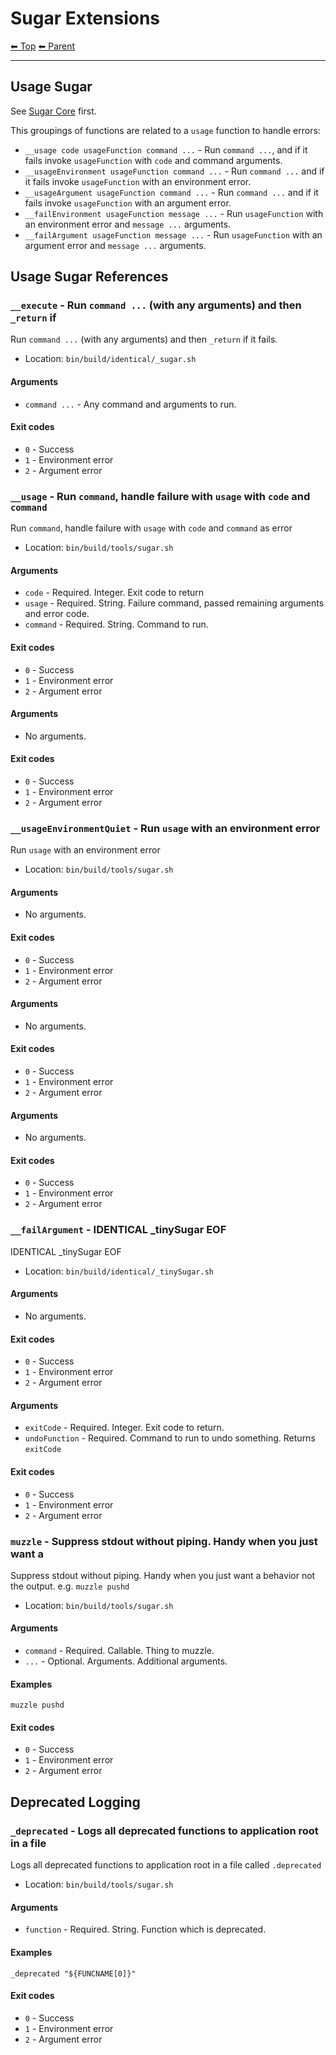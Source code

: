 # Sugar Extensions

<!-- TEMPLATE header 2 -->
[⬅ Top](index.md) [⬅ Parent ](../index.md)
<hr />

## Usage Sugar

See [Sugar Core](_sugar.md) first.

This groupings of functions are related to a `usage` function to handle errors:

- `__usage code usageFunction command ...` - Run `command ...`, and if it fails invoke `usageFunction` with `code` and command arguments.
- `__usageEnvironment usageFunction command ...` - Run `command ...` and if it fails invoke `usageFunction` with an environment error.
- `__usageArgument usageFunction command ...` - Run `command ...` and if it fails invoke `usageFunction` with an argument error.
- `__failEnvironment usageFunction message ...` - Run `usageFunction` with an environment error and `message ...` arguments.
- `__failArgument usageFunction message ...` - Run `usageFunction` with an argument error and `message ...` arguments.

## Usage Sugar References

### `__execute` - Run `command ...` (with any arguments) and then `_return` if

Run `command ...` (with any arguments) and then `_return` if it fails.

- Location: `bin/build/identical/_sugar.sh`

#### Arguments

- `command ...` - Any command and arguments to run.

#### Exit codes

- `0` - Success
- `1` - Environment error
- `2` - Argument error
### `__usage` - Run `command`, handle failure with `usage` with `code` and `command`

Run `command`, handle failure with `usage` with `code` and `command` as error

- Location: `bin/build/tools/sugar.sh`

#### Arguments

- `code` - Required. Integer. Exit code to return
- `usage` - Required. String. Failure command, passed remaining arguments and error code.
- `command` - Required. String. Command to run.

#### Exit codes

- `0` - Success
- `1` - Environment error
- `2` - Argument error
#### Arguments

- No arguments.

#### Exit codes

- `0` - Success
- `1` - Environment error
- `2` - Argument error
### `__usageEnvironmentQuiet` - Run `usage` with an environment error

Run `usage` with an environment error

- Location: `bin/build/tools/sugar.sh`

#### Arguments

- No arguments.

#### Exit codes

- `0` - Success
- `1` - Environment error
- `2` - Argument error
#### Arguments

- No arguments.

#### Exit codes

- `0` - Success
- `1` - Environment error
- `2` - Argument error
#### Arguments

- No arguments.

#### Exit codes

- `0` - Success
- `1` - Environment error
- `2` - Argument error
### `__failArgument` - IDENTICAL _tinySugar EOF

IDENTICAL _tinySugar EOF

- Location: `bin/build/identical/_tinySugar.sh`

#### Arguments

- No arguments.

#### Exit codes

- `0` - Success
- `1` - Environment error
- `2` - Argument error
#### Arguments

- `exitCode` - Required. Integer. Exit code to return.
- `undoFunction` - Required. Command to run to undo something. Returns `exitCode`

#### Exit codes

- `0` - Success
- `1` - Environment error
- `2` - Argument error
### `muzzle` - Suppress stdout without piping. Handy when you just want a

Suppress stdout without piping. Handy when you just want a behavior not the output. e.g. `muzzle pushd`

- Location: `bin/build/tools/sugar.sh`

#### Arguments

- `command` - Required. Callable. Thing to muzzle.
- `...` - Optional. Arguments. Additional arguments.

#### Examples

    muzzle pushd

#### Exit codes

- `0` - Success
- `1` - Environment error
- `2` - Argument error

## Deprecated Logging

### `_deprecated` - Logs all deprecated functions to application root in a file

Logs all deprecated functions to application root in a file called `.deprecated`

- Location: `bin/build/tools/sugar.sh`

#### Arguments

- `function` - Required. String. Function which is deprecated.

#### Examples

    _deprecated "${FUNCNAME[0]}"

#### Exit codes

- `0` - Success
- `1` - Environment error
- `2` - Argument error
